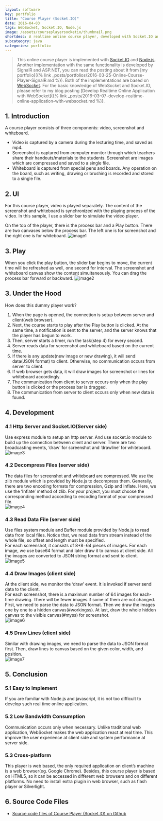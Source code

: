 ```yaml
---
layout: software
key: portfolio
title: "Course Player (Socket.IO)"
date: 2016-04-03
tags: WebSocket, Socket.IO, Node.js
image: /assets/courseplayersocketio/thumbnail.png
shortdesc: A realtime online course player, developed with Socket.IO and Node.js
subcateogry: java
categories: portfolio
---
```


> This online course player is implemented with [Socket.IO](http://socket.io/) and [Node.js](https://nodejs.org/en/). Another implementation with the same functionality is developed by SignalR and ASP.NET, you can read the posting about it from [my portfolio]({% link _posts/portfolios/2016-03-25-Online-Course-Player-SignalR.md %}). Both of the implementations are based on [WebSocket](https://en.wikipedia.org/wiki/WebSocket). For the basic knowledge of WebSocket and Socket.IO, please refer to my blog posting [Develop Realtime Online Application with WebSocket]({% link _posts/2016-03-07-develop-realtime-online-application-with-websocket.md %}).

## 1. Introduction
A course player consists of three components: video, screenshot and whiteboard.

* Video is captured by a camera during the lecturing time, and saved as mp4.
* Screenshot is captured from computer monitor through which teachers share their handouts/materials to the students. Screenshot are images which are compressed and saved to a single file.
* Whiteboard is captured from special pens and boards. Any operation on the board, such as writing, drawing or brushing is recorded and stored to a single file.

## 2. UI
For this course player, video is played separately. The content of the screenshot and whiteboard is synchronized with the playing process of the video. In this sample, I use a slider bar to simulate the video player.

On the top of the player, there is the process bar and a Play button. There are two canvases below the process bar. The left one is for screenshot and the right one is for whiteboard.
![image1](/assets/courseplayersocketio/image1.png)  

## 3. Play
When you click the play button, the slider bar begins to move, the current time will be refreshed as well, one second for interval. The screenshot and whiteboard canvas show the content simultaneously. You can drag the process bar forward or backward.
![image2](/assets/courseplayersocketio/image2.png)  

## 3. Under the Hood
How does this dummy player work?  
1) When the page is opened, the connection is setup between server and client(web browser).  
2) Next, the course starts to play after the Play button is clicked. At the same time, a notification is sent to the server, and the server knows that the player has begun to work.  
3) Then, server starts a timer, run the task(step 4) for every second.  
4) Server reads data for screenshot and whiteboard based on the current time.  
5) If there is any update(new image or new drawing), it will send data(JSON format) to client. Otherwise, no communication occurs from server to client.  
6) If web browser gets data, it will draw images for screenshot or lines for whiteboard accordingly.  
7) The communication from client to server occurs only when the play button is clicked or the process bar is dragged.  
8) The communication from server to client occurs only when new data is found.  

## 4. Development
### 4.1 Http Server and Socket.IO(Server side)  
Use express module to setup an http server. And use socket.io module to build up the connection between client and server. There are two broadcasting events, ‘draw’ for screenshot and ‘drawline’ for whiteboard.  
![image3](/assets/courseplayersocketio/image3.png)  
### 4.2 Decompress Files (server side)  
The data files for screenshot and whiteboard are compressed. We use the zlib module which is provided by Node.js to decompress them. Generally, there are two encoding formats for compression, Gzip and Inflate. Here, we use the ‘Inflate’ method of zlib. For your project, you must choose the corresponding method according to encoding format of your compressed file.  
![image4](/assets/courseplayersocketio/image4.png)  
### 4.3 Read Data File (server side)  
Use files system module and Buffer module provided by Node.js to read data from local files. Notice that, we read data from stream instead of the whole file, so offset and length must be specified.  
For each screenshot, it consists of 8\*8=64 pieces of images. For each image, we use base64 format and later draw it to canvas at client side. All the images are converted to JSON string format and sent to client.  
![image5](/assets/courseplayersocketio/image5.png)  
### 4.4 Draw Images (client side)  
At the client side, we monitor the ‘draw’ event. It is invoked if server send data to the client.  
For each screenshot, there is a maximum number of 64 images for each-time drawing. There will be fewer images if some of them are not changed.  
First, we need to parse the data to JSON format. Then we draw the images one by one to a hidden canvas(\#workingss). At last, draw the whole hidden canvas to the visible canvas(\#myss) for screenshot.  
![image6](/assets/courseplayersocketio/image6.png)  
### 4.5 Draw Lines (client side)
Similar with drawing images, we need to parse the data to JSON format first. Then, draw lines to canvas based on the given  color, width, and position.  
![image7](/assets/courseplayersocketio/image7.png)  

## 5. Conclusion
### 5.1 Easy to Implement  
If you are familiar with Node.js and javascript, it is not too difficult to develop such real time online application.  
### 5.2 Low Bandwidth Consumption  
Communication occurs only when necessary. Unlike traditional web application, WebSocket makes the web application react at real time. This improve the user experience at client side and system performance at server side.  
### 5.3 Cross-platform  
This player is web based, the only required application on client’s machine is a web browser(eg. Google Chrome). Besides, this course player is based on HTML5, so it can be accessed in different web browsers and on different platforms. No need to install extra plugin in web browser, such as flash player or Silverlight.  

## 6. Source Code Files
* [Source code files of Course Player (Socket.IO) on Github](https://github.com/jojozhuang/Study/tree/master/NodeJs/CoursePlayer)
